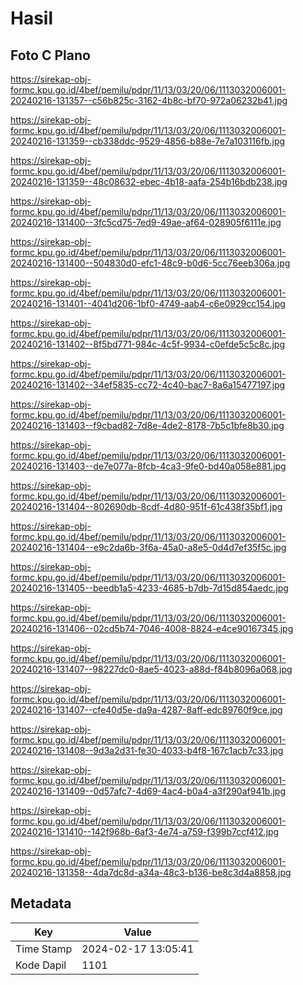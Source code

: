# Hasil

## Foto C Plano

https://sirekap-obj-formc.kpu.go.id/4bef/pemilu/pdpr/11/13/03/20/06/1113032006001-20240216-131357--c56b825c-3162-4b8c-bf70-972a06232b41.jpg

https://sirekap-obj-formc.kpu.go.id/4bef/pemilu/pdpr/11/13/03/20/06/1113032006001-20240216-131359--cb338ddc-9529-4856-b88e-7e7a103116fb.jpg

https://sirekap-obj-formc.kpu.go.id/4bef/pemilu/pdpr/11/13/03/20/06/1113032006001-20240216-131359--48c08632-ebec-4b18-aafa-254b16bdb238.jpg

https://sirekap-obj-formc.kpu.go.id/4bef/pemilu/pdpr/11/13/03/20/06/1113032006001-20240216-131400--3fc5cd75-7ed9-49ae-af64-028905f6111e.jpg

https://sirekap-obj-formc.kpu.go.id/4bef/pemilu/pdpr/11/13/03/20/06/1113032006001-20240216-131400--504830d0-efc1-48c9-b0d6-5cc76eeb306a.jpg

https://sirekap-obj-formc.kpu.go.id/4bef/pemilu/pdpr/11/13/03/20/06/1113032006001-20240216-131401--4041d206-1bf0-4749-aab4-c6e0929cc154.jpg

https://sirekap-obj-formc.kpu.go.id/4bef/pemilu/pdpr/11/13/03/20/06/1113032006001-20240216-131402--8f5bd771-984c-4c5f-9934-c0efde5c5c8c.jpg

https://sirekap-obj-formc.kpu.go.id/4bef/pemilu/pdpr/11/13/03/20/06/1113032006001-20240216-131402--34ef5835-cc72-4c40-bac7-8a6a15477197.jpg

https://sirekap-obj-formc.kpu.go.id/4bef/pemilu/pdpr/11/13/03/20/06/1113032006001-20240216-131403--f9cbad82-7d8e-4de2-8178-7b5c1bfe8b30.jpg

https://sirekap-obj-formc.kpu.go.id/4bef/pemilu/pdpr/11/13/03/20/06/1113032006001-20240216-131403--de7e077a-8fcb-4ca3-9fe0-bd40a058e881.jpg

https://sirekap-obj-formc.kpu.go.id/4bef/pemilu/pdpr/11/13/03/20/06/1113032006001-20240216-131404--802690db-8cdf-4d80-951f-61c438f35bf1.jpg

https://sirekap-obj-formc.kpu.go.id/4bef/pemilu/pdpr/11/13/03/20/06/1113032006001-20240216-131404--e9c2da6b-3f6a-45a0-a8e5-0d4d7ef35f5c.jpg

https://sirekap-obj-formc.kpu.go.id/4bef/pemilu/pdpr/11/13/03/20/06/1113032006001-20240216-131405--beedb1a5-4233-4685-b7db-7d15d854aedc.jpg

https://sirekap-obj-formc.kpu.go.id/4bef/pemilu/pdpr/11/13/03/20/06/1113032006001-20240216-131406--02cd5b74-7046-4008-8824-e4ce90167345.jpg

https://sirekap-obj-formc.kpu.go.id/4bef/pemilu/pdpr/11/13/03/20/06/1113032006001-20240216-131407--98227dc0-8ae5-4023-a88d-f84b8096a068.jpg

https://sirekap-obj-formc.kpu.go.id/4bef/pemilu/pdpr/11/13/03/20/06/1113032006001-20240216-131407--cfe40d5e-da9a-4287-8aff-edc89760f9ce.jpg

https://sirekap-obj-formc.kpu.go.id/4bef/pemilu/pdpr/11/13/03/20/06/1113032006001-20240216-131408--9d3a2d31-fe30-4033-b4f8-167c1acb7c33.jpg

https://sirekap-obj-formc.kpu.go.id/4bef/pemilu/pdpr/11/13/03/20/06/1113032006001-20240216-131409--0d57afc7-4d69-4ac4-b0a4-a3f290af941b.jpg

https://sirekap-obj-formc.kpu.go.id/4bef/pemilu/pdpr/11/13/03/20/06/1113032006001-20240216-131410--142f968b-6af3-4e74-a759-f399b7ccf412.jpg

https://sirekap-obj-formc.kpu.go.id/4bef/pemilu/pdpr/11/13/03/20/06/1113032006001-20240216-131358--4da7dc8d-a34a-48c3-b136-be8c3d4a8858.jpg


## Metadata

| Key        | Value               |
| ---------- | ------------------- |
| Time Stamp | 2024-02-17 13:05:41 |
| Kode Dapil | 1101                |



